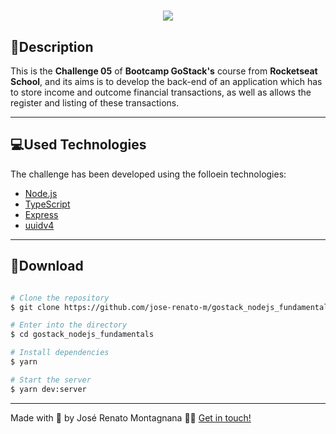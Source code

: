 <h1 align="center">
  <img src="https://ik.imagekit.io/dfw3q47dv0/Node_logo_2_f1aLycDaPP.png">
</h1>

## 📝Description

This is the **Challenge 05** of **Bootcamp GoStack's** course from **Rocketseat School**, and its aims is to develop the back-end of an application which has to store income and outcome financial transactions, as well as allows the register and listing of these transactions.

---

## 💻Used Technologies

The challenge has been developed using the folloein technologies:

- [Node.js](https://nodejs.org/en/)
- [TypeScript](https://www.typescriptlang.org/)
- [Express](https://expressjs.com/pt-br/)
- [uuidv4](https://www.npmjs.com/package/uuidv4)

---

## 📁Download

```bash

# Clone the repository
$ git clone https://github.com/jose-renato-m/gostack_nodejs_fundamentals

# Enter into the directory
$ cd gostack_nodejs_fundamentals

# Install dependencies
$ yarn

# Start the server
$ yarn dev:server

```

---

Made with 💙 by José Renato Montagnana 👋🏻 [Get in touch!](https://www.linkedin.com/in/joserenato-devfullstack/)
